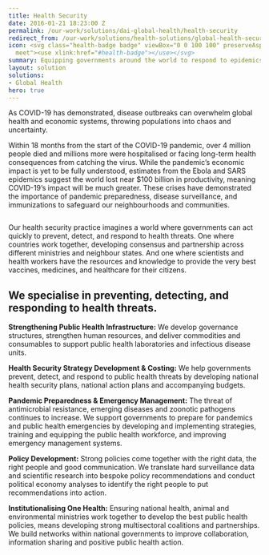 ```yaml
---
title: Health Security
date: 2016-01-21 18:23:00 Z
permalink: /our-work/solutions/dai-global-health/health-security
redirect_from: /our-work/solutions/health-solutions/global-health-security-and-pandemic-preparedness
icon: <svg class="health-badge badge" viewBox="0 0 100 100" preserveAspectRatio="xMinYMax
  meet"><use xlink:href="#health-badge"></use></svg>
summary: Equipping governments around the world to respond to epidemics and health emergencies
layout: solution
solutions:
- Global Health
hero: true
---
```


As COVID-19 has demonstrated, disease outbreaks can overwhelm global health and economic systems, throwing populations into chaos and uncertainty. 

Within 18 months from the start of the COVID-19 pandemic, over 4 million people died and millions more were hospitalised or facing long-term health consequences from catching the virus. While the pandemic’s economic impact is yet to be fully understood, estimates from the Ebola and SARS epidemics suggest the world lost near $100 billion in productivity, meaning COVID-19’s impact will be much greater. These crises have demonstrated the importance of pandemic preparedness, disease surveillance, and immunizations to safeguard our neighbourhoods and communities.

<img src="/uploads/health-security-feature.jpg" alt="">

Our health security practice imagines a world where governments can act quickly to prevent, detect, and respond to health threats. One where countries work together, developing consensus and partnership across different ministries and neighbour states. And one where scientists and health workers have the resources and knowledge to provide the very best vaccines, medicines, and healthcare for their citizens. 

## We specialise in preventing, detecting, and responding to health threats.


**Strengthening Public Health Infrastructure:** We develop governance structures, strengthen human resources, and deliver commodities and consumables to support public health laboratories and infectious disease units. 

**Health Security Strategy Development & Costing:** We help governments prevent, detect, and respond to public health threats by developing national health security plans, national action plans and accompanying budgets. 

**Pandemic Preparedness & Emergency Management:** The threat of antimicrobial resistance, emerging diseases and zoonotic pathogens continues to increase. We support governments to prepare for pandemics and public health emergencies by developing and implementing strategies, training and equipping the public health workforce, and improving emergency management systems.

**Policy Development:** Strong policies come together with the right data, the right people and good communication. We translate hard surveillance data and scientific research into bespoke policy recommendations and conduct political economy analyses to identify the right people to put recommendations into action. 

**Institutionalising One Health:** Ensuring national health, animal and environmental ministries work together to develop the best public health policies, means developing strong multisectoral coalitions and partnerships. We build networks within national governments to improve collaboration, information sharing and positive public health action. 
